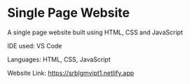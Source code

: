# Single Page Website

A single page website built using HTML, CSS and JavaScript

IDE used: VS Code

Languages: HTML, CSS, JavaScript

Website Link: https://srblgmvipt1.netlify.app

